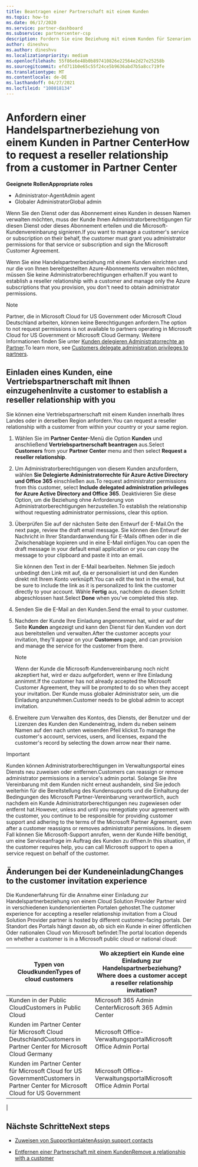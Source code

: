 ```yaml
---
title: Beantragen einer Partnerschaft mit einem Kunden
ms.topic: how-to
ms.date: 06/17/2020
ms.service: partner-dashboard
ms.subservice: partnercenter-csp
description: Fordern Sie eine Beziehung mit einem Kunden für Szenarien mit mehreren Partnern und mehreren Kanälen an, oder wenn Ihre delegierten Administratorrechte für einen Kunden wiederhergestellt werden müssen.
author: dineshvu
ms.author: dineshvu
ms.localizationpriority: medium
ms.openlocfilehash: 55f86e6e48b0b897410826e22564e2d27e25258b
ms.sourcegitcommit: efd711b0e65c55f24ce5b9636abd7b5a8cc719fe
ms.translationtype: MT
ms.contentlocale: de-DE
ms.lasthandoff: 04/27/2021
ms.locfileid: "108018134"
---
```

# <a name="how-to-request-a-reseller-relationship-from-a-customer-in-partner-center"></a><span data-ttu-id="f8301-103">Anfordern einer Handelspartnerbeziehung von einem Kunden in Partner Center</span><span class="sxs-lookup"><span data-stu-id="f8301-103">How to request a reseller relationship from a customer in Partner Center</span></span>

<span data-ttu-id="f8301-104">**Geeignete Rollen**</span><span class="sxs-lookup"><span data-stu-id="f8301-104">**Appropriate roles**</span></span>

- <span data-ttu-id="f8301-105">Administrator-Agent</span><span class="sxs-lookup"><span data-stu-id="f8301-105">Admin agent</span></span>
- <span data-ttu-id="f8301-106">Globaler Administrator</span><span class="sxs-lookup"><span data-stu-id="f8301-106">Global admin</span></span>

<span data-ttu-id="f8301-107">Wenn Sie den Dienst oder das Abonnement eines Kunden in dessen Namen verwalten möchten, muss der Kunde Ihnen Administratorberechtigungen für diesen Dienst oder dieses Abonnement erteilen und die Microsoft-Kundenvereinbarung signieren.</span><span class="sxs-lookup"><span data-stu-id="f8301-107">If you want to manage a customer's service or subscription on their behalf, the customer must grant you administrator permissions for that service or subscription and sign the Microsoft Customer Agreement.</span></span>

<span data-ttu-id="f8301-108">Wenn Sie eine Handelspartnerbeziehung mit einem Kunden einrichten und nur die von Ihnen bereitgestellten Azure-Abonnements verwalten möchten, müssen Sie keine Administratorberechtigungen erhalten.</span><span class="sxs-lookup"><span data-stu-id="f8301-108">If you want to establish a reseller relationship with a customer and manage only the Azure subscriptions that you provision, you don't need to obtain administrator permissions.</span></span>

>[!NOTE] 
><span data-ttu-id="f8301-109">Partner, die in Microsoft Cloud for US Government oder Microsoft Cloud Deutschland arbeiten, können keine Berechtigungen anfordern.</span><span class="sxs-lookup"><span data-stu-id="f8301-109">The option to not request permissions is not available to partners operating in Microsoft Cloud for US Government or Microsoft Cloud Germany.</span></span> <span data-ttu-id="f8301-110">Weitere Informationen finden Sie unter [Kunden delegieren Administratorrechte an Partner](customers-revoke-admin-privileges.md).</span><span class="sxs-lookup"><span data-stu-id="f8301-110">To learn more, see [Customers delegate administration privileges to partners](customers-revoke-admin-privileges.md).</span></span>

## <a name="invite-a-customer-to-establish-a-reseller-relationship-with-you"></a><span data-ttu-id="f8301-111">Einladen eines Kunden, eine Vertriebspartnerschaft mit Ihnen einzugehen</span><span class="sxs-lookup"><span data-stu-id="f8301-111">Invite a customer to establish a reseller relationship with you</span></span>

<span data-ttu-id="f8301-112">Sie können eine Vertriebspartnerschaft mit einem Kunden innerhalb Ihres Landes oder in derselben Region anfordern.</span><span class="sxs-lookup"><span data-stu-id="f8301-112">You can request a reseller relationship with a customer from within your country or your same region.</span></span>

1. <span data-ttu-id="f8301-113">Wählen Sie im **Partner Center**-Menü die Option **Kunden** und anschließend **Vertriebspartnerschaft beantragen** aus.</span><span class="sxs-lookup"><span data-stu-id="f8301-113">Select **Customers** from your **Partner Center** menu and then select **Request a reseller relationship**.</span></span>

2. <span data-ttu-id="f8301-114">Um Administratorberechtigungen von diesem Kunden anzufordern, wählen **Sie Delegierte Administratorrechte für Azure Active Directory und Office 365** einschließen aus.</span><span class="sxs-lookup"><span data-stu-id="f8301-114">To request administrator permissions from this customer, select **Include delegated administration privileges for Azure Active Directory and Office 365**.</span></span> <span data-ttu-id="f8301-115">Deaktivieren Sie diese Option, um die Beziehung ohne Anforderung von Administratorberechtigungen herzustellen.</span><span class="sxs-lookup"><span data-stu-id="f8301-115">To establish the relationship without requesting administrator permissions, clear this option.</span></span>

3. <span data-ttu-id="f8301-116">Überprüfen Sie auf der nächsten Seite den Entwurf der E-Mail.</span><span class="sxs-lookup"><span data-stu-id="f8301-116">On the next page, review the draft email message.</span></span> <span data-ttu-id="f8301-117">Sie können den Entwurf der Nachricht in Ihrer Standardanwendung für E-Mails öffnen oder in die Zwischenablage kopieren und in eine E-Mail einfügen.</span><span class="sxs-lookup"><span data-stu-id="f8301-117">You can open the draft message in your default email application or you can copy the message to your clipboard and paste it into an email.</span></span>

   <span data-ttu-id="f8301-118">Sie können den Text in der E-Mail bearbeiten. Nehmen Sie jedoch unbedingt den Link mit auf, da er personalisiert ist und den Kunden direkt mit Ihrem Konto verknüpft.</span><span class="sxs-lookup"><span data-stu-id="f8301-118">You can edit the text in the email, but be sure to include the link as it is personalized to link the customer directly to your account.</span></span> <span data-ttu-id="f8301-119">Wähle **Fertig** aus, nachdem du diesen Schritt abgeschlossen hast.</span><span class="sxs-lookup"><span data-stu-id="f8301-119">Select **Done** when you've completed this step.</span></span>

4. <span data-ttu-id="f8301-120">Senden Sie die E-Mail an den Kunden.</span><span class="sxs-lookup"><span data-stu-id="f8301-120">Send the email to your customer.</span></span>

5. <span data-ttu-id="f8301-121">Nachdem der Kunde Ihre Einladung angenommen hat, wird er auf der Seite **Kunden** angezeigt und kann den Dienst für den Kunden von dort aus bereitstellen und verwalten.</span><span class="sxs-lookup"><span data-stu-id="f8301-121">After the customer accepts your invitation, they'll appear on your **Customers** page, and can provision and manage the service for the customer from there.</span></span>

   > [!NOTE]
   > <span data-ttu-id="f8301-122">Wenn der Kunde die Microsoft-Kundenvereinbarung noch nicht akzeptiert hat, wird er dazu aufgefordert, wenn er Ihre Einladung annimmt.</span><span class="sxs-lookup"><span data-stu-id="f8301-122">If the customer has not already accepted the Microsoft Customer Agreement, they will be prompted to do so when they accept your invitation.</span></span> <span data-ttu-id="f8301-123">Der Kunde muss globaler Administrator sein, um die Einladung anzunehmen.</span><span class="sxs-lookup"><span data-stu-id="f8301-123">Customer needs to be global admin to accept invitation.</span></span>

6. <span data-ttu-id="f8301-124">Erweitere zum Verwalten des Kontos, des Diensts, der Benutzer und der Lizenzen des Kunden den Kundeneintrag, indem du neben seinem Namen auf den nach unten weisenden Pfeil klickst.</span><span class="sxs-lookup"><span data-stu-id="f8301-124">To manage the customer's account, services, users, and licenses, expand the customer's record by selecting the down arrow near their name.</span></span>

> [!IMPORTANT]  
> <span data-ttu-id="f8301-125">Kunden können Administratorberechtigungen im Verwaltungsportal eines Diensts neu zuweisen oder entfernen.</span><span class="sxs-lookup"><span data-stu-id="f8301-125">Customers can reassign or remove administrator permissions in a service's admin portal.</span></span> <span data-ttu-id="f8301-126">Solange Sie ihre Vereinbarung mit dem Kunden nicht erneut aushandeln, sind Sie jedoch weiterhin für die Bereitstellung des Kundensupports und die Einhaltung der Bedingungen des Microsoft Partner-Vereinbarung verantwortlich, auch nachdem ein Kunde Administratorberechtigungen neu zugewiesen oder entfernt hat.</span><span class="sxs-lookup"><span data-stu-id="f8301-126">However, unless and until you renegotiate your agreement with the customer, you continue to be responsible for providing customer support and adhering to the terms of the Microsoft Partner Agreement, even after a customer reassigns or removes administrator permissions.</span></span> <span data-ttu-id="f8301-127">In diesem Fall können Sie Microsoft-Support anrufen, wenn der Kunde Hilfe benötigt, um eine Serviceanfrage im Auftrag des Kunden zu öffnen.</span><span class="sxs-lookup"><span data-stu-id="f8301-127">In this situation, if the customer requires help, you can call Microsoft support to open a service request on behalf of the customer.</span></span>

## <a name="changes-to-the-customer-invitation-experience"></a><span data-ttu-id="f8301-128">Änderungen bei der Kundeneinladung</span><span class="sxs-lookup"><span data-stu-id="f8301-128">Changes to the customer invitation experience</span></span>

<span data-ttu-id="f8301-129">Die Kundenerfahrung für die Annahme einer Einladung zur Handelspartnerbeziehung von einem Cloud Solution Provider Partner wird in verschiedenen kundenorientierten Portalen gehostet.</span><span class="sxs-lookup"><span data-stu-id="f8301-129">The customer experience for accepting a reseller relationship invitation from a Cloud Solution Provider partner is hosted by different customer-facing portals.</span></span> <span data-ttu-id="f8301-130">Der Standort des Portals hängt davon ab, ob sich ein Kunde in einer öffentlichen Oder nationalen Cloud von Microsoft befindet:</span><span class="sxs-lookup"><span data-stu-id="f8301-130">The portal location depends on whether a customer is in a Microsoft public cloud or national cloud:</span></span>

|<span data-ttu-id="f8301-131">Typen von Cloudkunden</span><span class="sxs-lookup"><span data-stu-id="f8301-131">Types of cloud customers</span></span>  | <span data-ttu-id="f8301-132">Wo akzeptiert ein Kunde eine Einladung zur Handelspartnerbeziehung?</span><span class="sxs-lookup"><span data-stu-id="f8301-132">Where does a customer accept a reseller relationship invitation?</span></span> |
|---------|---------
| <span data-ttu-id="f8301-133">Kunden in der Public Cloud</span><span class="sxs-lookup"><span data-stu-id="f8301-133">Customers in Public Cloud</span></span> | <span data-ttu-id="f8301-134">Microsoft 365 Admin Center</span><span class="sxs-lookup"><span data-stu-id="f8301-134">Microsoft 365 Admin Center</span></span> |
| <span data-ttu-id="f8301-135">Kunden im Partner Center für Microsoft Cloud Deutschland</span><span class="sxs-lookup"><span data-stu-id="f8301-135">Customers in Partner Center for Microsoft Cloud Germany</span></span> | <span data-ttu-id="f8301-136">Microsoft Office-Verwaltungsportal</span><span class="sxs-lookup"><span data-stu-id="f8301-136">Microsoft Office Admin Portal</span></span> |
| <span data-ttu-id="f8301-137">Kunden im Partner Center für Microsoft Cloud for US Government</span><span class="sxs-lookup"><span data-stu-id="f8301-137">Customers in Partner Center for Microsoft Cloud for US Government</span></span> | <span data-ttu-id="f8301-138">Microsoft Office-Verwaltungsportal</span><span class="sxs-lookup"><span data-stu-id="f8301-138">Microsoft Office Admin Portal</span></span> |
|

## <a name="next-steps"></a><span data-ttu-id="f8301-139">Nächste Schritte</span><span class="sxs-lookup"><span data-stu-id="f8301-139">Next steps</span></span>

- [<span data-ttu-id="f8301-140">Zuweisen von Supportkontakten</span><span class="sxs-lookup"><span data-stu-id="f8301-140">Assign support contacts</span></span>](assign-support-contacts.md)

- [<span data-ttu-id="f8301-141">Entfernen einer Partnerschaft mit einem Kunden</span><span class="sxs-lookup"><span data-stu-id="f8301-141">Remove a relationship with a customer</span></span>](remove-a-relationship.md)
